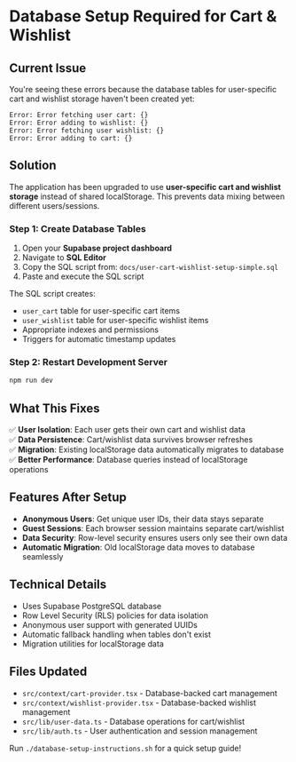 # Database Setup Required for Cart & Wishlist

## Current Issue

You're seeing these errors because the database tables for user-specific cart and wishlist storage haven't been created yet:

```
Error: Error fetching user cart: {}
Error: Error adding to wishlist: {}
Error: Error fetching user wishlist: {}
Error: Error adding to cart: {}
```

## Solution

The application has been upgraded to use **user-specific cart and wishlist storage** instead of shared localStorage. This prevents data mixing between different users/sessions.

### Step 1: Create Database Tables

1. Open your **Supabase project dashboard**
2. Navigate to **SQL Editor**
3. Copy the SQL script from: `docs/user-cart-wishlist-setup-simple.sql`
4. Paste and execute the SQL script

The SQL script creates:
- `user_cart` table for user-specific cart items
- `user_wishlist` table for user-specific wishlist items  
- Appropriate indexes and permissions
- Triggers for automatic timestamp updates

### Step 2: Restart Development Server

```bash
npm run dev
```

## What This Fixes

✅ **User Isolation**: Each user gets their own cart and wishlist data  
✅ **Data Persistence**: Cart/wishlist data survives browser refreshes  
✅ **Migration**: Existing localStorage data automatically migrates to database  
✅ **Better Performance**: Database queries instead of localStorage operations  

## Features After Setup

- **Anonymous Users**: Get unique user IDs, their data stays separate
- **Guest Sessions**: Each browser session maintains separate cart/wishlist
- **Data Security**: Row-level security ensures users only see their own data
- **Automatic Migration**: Old localStorage data moves to database seamlessly

## Technical Details

- Uses Supabase PostgreSQL database
- Row Level Security (RLS) policies for data isolation  
- Anonymous user support with generated UUIDs
- Automatic fallback handling when tables don't exist
- Migration utilities for localStorage data

## Files Updated

- `src/context/cart-provider.tsx` - Database-backed cart management
- `src/context/wishlist-provider.tsx` - Database-backed wishlist management  
- `src/lib/user-data.ts` - Database operations for cart/wishlist
- `src/lib/auth.ts` - User authentication and session management

Run `./database-setup-instructions.sh` for a quick setup guide!
